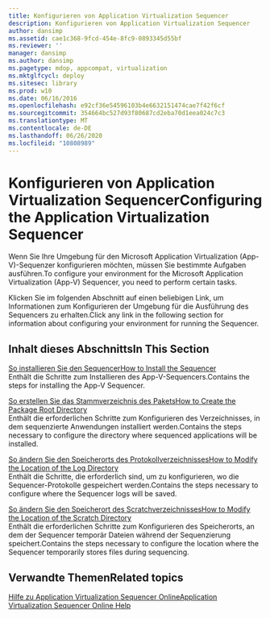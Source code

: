 ```yaml
---
title: Konfigurieren von Application Virtualization Sequencer
description: Konfigurieren von Application Virtualization Sequencer
author: dansimp
ms.assetid: cae1c368-9fcd-454e-8fc9-0893345d55bf
ms.reviewer: ''
manager: dansimp
ms.author: dansimp
ms.pagetype: mdop, appcompat, virtualization
ms.mktglfcycl: deploy
ms.sitesec: library
ms.prod: w10
ms.date: 06/16/2016
ms.openlocfilehash: e92cf36e54596103b4e6632151474cae7f42f6cf
ms.sourcegitcommit: 354664bc527d93f80687cd2eba70d1eea024c7c3
ms.translationtype: MT
ms.contentlocale: de-DE
ms.lasthandoff: 06/26/2020
ms.locfileid: "10808989"
---
```

# <span data-ttu-id="1dbbc-103">Konfigurieren von Application Virtualization Sequencer</span><span class="sxs-lookup"><span data-stu-id="1dbbc-103">Configuring the Application Virtualization Sequencer</span></span>


<span data-ttu-id="1dbbc-104">Wenn Sie Ihre Umgebung für den Microsoft Application Virtualization (App-V)-Sequenzer konfigurieren möchten, müssen Sie bestimmte Aufgaben ausführen.</span><span class="sxs-lookup"><span data-stu-id="1dbbc-104">To configure your environment for the Microsoft Application Virtualization (App-V) Sequencer, you need to perform certain tasks.</span></span>

<span data-ttu-id="1dbbc-105">Klicken Sie im folgenden Abschnitt auf einen beliebigen Link, um Informationen zum Konfigurieren der Umgebung für die Ausführung des Sequencers zu erhalten.</span><span class="sxs-lookup"><span data-stu-id="1dbbc-105">Click any link in the following section for information about configuring your environment for running the Sequencer.</span></span>

## <span data-ttu-id="1dbbc-106">Inhalt dieses Abschnitts</span><span class="sxs-lookup"><span data-stu-id="1dbbc-106">In This Section</span></span>


<a href="" id="how-to-install-the-sequencer"></a>[<span data-ttu-id="1dbbc-107">So installieren Sie den Sequencer</span><span class="sxs-lookup"><span data-stu-id="1dbbc-107">How to Install the Sequencer</span></span>](how-to-install-the-sequencer.md)  
<span data-ttu-id="1dbbc-108">Enthält die Schritte zum Installieren des App-V-Sequencers.</span><span class="sxs-lookup"><span data-stu-id="1dbbc-108">Contains the steps for installing the App-V Sequencer.</span></span>

<a href="" id="how-to-create-the-package-root-directory"></a>[<span data-ttu-id="1dbbc-109">So erstellen Sie das Stammverzeichnis des Pakets</span><span class="sxs-lookup"><span data-stu-id="1dbbc-109">How to Create the Package Root Directory</span></span>](how-to-create-the-package-root-directory.md)  
<span data-ttu-id="1dbbc-110">Enthält die erforderlichen Schritte zum Konfigurieren des Verzeichnisses, in dem sequenzierte Anwendungen installiert werden.</span><span class="sxs-lookup"><span data-stu-id="1dbbc-110">Contains the steps necessary to configure the directory where sequenced applications will be installed.</span></span>

<a href="" id="how-to-modify-the-location-of-the-log-directory"></a>[<span data-ttu-id="1dbbc-111">So ändern Sie den Speicherorts des Protokollverzeichnisses</span><span class="sxs-lookup"><span data-stu-id="1dbbc-111">How to Modify the Location of the Log Directory</span></span>](how-to-modify-the-location-of-the-log-directory.md)  
<span data-ttu-id="1dbbc-112">Enthält die Schritte, die erforderlich sind, um zu konfigurieren, wo die Sequencer-Protokolle gespeichert werden.</span><span class="sxs-lookup"><span data-stu-id="1dbbc-112">Contains the steps necessary to configure where the Sequencer logs will be saved.</span></span>

<a href="" id="how-to-modify-the-location-of-the-scratch-directory"></a>[<span data-ttu-id="1dbbc-113">So ändern Sie den Speicherort des Scratchverzeichnisses</span><span class="sxs-lookup"><span data-stu-id="1dbbc-113">How to Modify the Location of the Scratch Directory</span></span>](how-to-modify-the-location-of-the-scratch-directory.md)  
<span data-ttu-id="1dbbc-114">Enthält die erforderlichen Schritte zum Konfigurieren des Speicherorts, an dem der Sequencer temporär Dateien während der Sequenzierung speichert.</span><span class="sxs-lookup"><span data-stu-id="1dbbc-114">Contains the steps necessary to configure the location where the Sequencer temporarily stores files during sequencing.</span></span>

## <span data-ttu-id="1dbbc-115">Verwandte Themen</span><span class="sxs-lookup"><span data-stu-id="1dbbc-115">Related topics</span></span>


[<span data-ttu-id="1dbbc-116">Hilfe zu Application Virtualization Sequencer Online</span><span class="sxs-lookup"><span data-stu-id="1dbbc-116">Application Virtualization Sequencer Online Help</span></span>](application-virtualization-sequencer-online-help.md)

 

 





